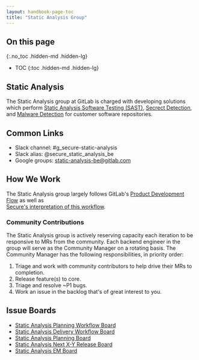 ```yaml
---
layout: handbook-page-toc
title: "Static Analysis Group"
---
```


## On this page
{:.no_toc .hidden-md .hidden-lg}

- TOC
{:toc .hidden-md .hidden-lg}

## Static Analysis

The Static Analysis group at GitLab is charged with developing solutions which perform [Static Analysis Software Testing (SAST)](/direction/secure/static-analysis/sast/), 
[Secrect Detection](/direction/secure/static-analysis/secret-detection/), and [Malware Detection](/direction/secure/#malware-scanning) for customer software repositories.

## Common Links

* Slack channel: #g_secure-static-analysis
* Slack alias: @secure_static_analysis_be 
* Google groups: static-analysis-be@gitlab.com

## How We Work

The Static Analysis group largely follows GitLab's [Product Development Flow](/handbook/product-development-flow/) as well as  
[Secure's interpretation of this workflow](/handbook/engineering/development/secure/#workflow).

### Community Contributions

The Static Analysis group is actively reserving capacity each iteration to be responsive to MRs 
from the community. Each backend engineer in the group will serve as the Community Manager on a rotating basis. The Community Manager has the following responsibilities, in priority order:

1. Triage and work with community contributors to help drive their MRs to completion.
1. Release feature(s) to core.
1. Triage and resolve ~P1 bugs.
1. Work an issue in the backlog that's of great interest to you.

## Issue Boards

* [Static Analysis Planning Workflow Board](https://gitlab.com/groups/gitlab-org/-/boards/1590105?label_name[]=group%3A%3Astatic%20analysis)
* [Static Analysis Delivery Workflow Board](https://gitlab.com/groups/gitlab-org/-/boards/1590112?label_name[]=group%3A%3Astatic%20analysis)
* [Static Analysis Planning Board](https://gitlab.com/groups/gitlab-org/-/boards/1229162?scope=all&utf8=%E2%9C%93&state=opened&label_name[]=group%3A%3Astatic%20analysis)
* [Static Analysis Next X-Y Release Board](https://gitlab.com/groups/gitlab-org/-/boards/1702880?label_name[]=group%3A%3Astatic%20analysis)
* [Static Analysis EM Board](https://gitlab.com/groups/gitlab-org/-/boards/1655697)